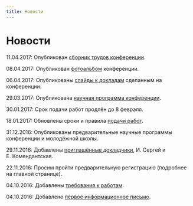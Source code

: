 ```yaml
---
title: Новости
---
```


# Новости

11.04.2017: Опубликован <a href="files/PLC-2017-proceedings.pdf">cборник трудов конференции</a>.

08.04.2017: Опубликован <a href="https://www.facebook.com/pg/plc2017/photos/?tab=album&album_id=597131490479961">фотоальбом</a> конференции.

06.04.2017: Опубликованы <a href="files/slides">слайды к докладам</a> сделанным на конференции.

29.03.2017: Опубликована <a href="https://docs.google.com/spreadsheets/d/11QiFUqJG_NiBHVUfji_6-FiqP3aQWmdDBN13abM32nY/edit?usp=sharing">научная программа конференции</a>.

30.01.2017: Срок подачи работ продлён до 8 февраля.

18.01.2017: Обновлены сроки и правила [подачи работ](for-authors.html).

31.12.2016: Опубликованы предварительные научные программы конференции и молодёжной школы.

29.11.2016: Добавлены [приглашённые докладчики](invited-speakers.html), И. Сергей и Е. Комендантская.

22.11.2016: Просим пройти предварительную регистрацию (подробнее на главной странице).

04.10.2016: Добавлены [требования к работам](for-authors.html).

04.10.2016: Добавлено [первое информационное письмо](files/PLC-2017CfP.pdf).
